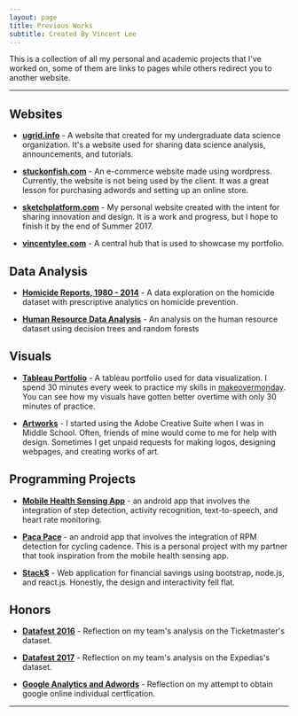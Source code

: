 ```yaml
---
layout: page
title: Previous Works
subtitle: Created By Vincent Lee
---
```


This is a collection of all my personal and academic projects that I've worked on, some of them are links to pages while others redirect you to another website.

---

## Websites

- **[ugrid.info](http://ugrid.info)** - A website that created for my undergraduate data science organization. It's a website used for sharing data science analysis, announcements, and tutorials. 

- **[stuckonfish.com](#)** - An e-commerce website made using wordpress. Currently, the website is not being used by the client. It was a great lesson for purchasing adwords and setting up an online store.

- **[sketchplatform.com](https://www.sketchplatform.com)** - My personal website created with the intent for sharing innovation and design. It is a work and progress, but I hope to finish it by the end of Summer 2017.

- **[vincentylee.com](http://www.vincentylee.com/)** - A central hub that is used to showcase my portfolio.

## Data Analysis

- **[Homicide Reports, 1980 - 2014](https://www.sketchplatform.com)** - A data exploration on the homicide dataset with prescriptive analytics on homicide prevention.

- **[Human Resource Data Analysis](http://www.vincentylee.com/)** - An analysis on the human resource dataset using decision trees and random forests

## Visuals

- **[Tableau Portfolio](http://ugrid.info)** - A tableau portfolio used for data visualization. I spend 30 minutes every week to practice my skills in [makeovermonday](http://www.makeovermonday.co.uk). You can see how my visuals have gotten better overtime with only 30 minutes of practice.

- **[Artworks](#)** - I started using the Adobe Creative Suite when I was in Middle School. Often, friends of mine would come to me for help with design. Sometimes I get unpaid requests for making logos, designing webpages, and creating works of art.

## Programming Projects

- **[Mobile Health Sensing App](#)** - an android app that involves the integration of step detection, activity recognition, text-to-speech, and heart rate monitoring.

- **[Paca Pace](#)** - an android app that involves the integration of RPM detection for cycling cadence. This is a personal project with my partner that took inspiration from the mobile health sensing app.

- **[Stack$](#)** - Web application for financial savings using bootstrap, node.js, and react.js. Honestly, the design and interactivity fell flat. 

## Honors

- **[Datafest 2016](#)** - Reflection on my team's analysis on the Ticketmaster's dataset.

- **[Datafest 2017](#)** - Reflection on my team's analysis on the Expedias's dataset.

- **[Google Analytics and Adwords](#)** - Reflection on my attempt to obtain google online individual certfication.

---

